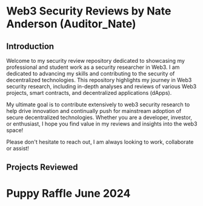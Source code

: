 # Web3 Security Reviews by Nate Anderson (Auditor_Nate)

## Introduction

Welcome to my security review repository dedicated to showcasing my professional and student work as a security researcher in Web3. I am dedicated to advancing my skills and contributing to the security of decentralized technologies. This repository highlights my journey in Web3 security research, including in-depth analyses and reviews of various Web3 projects, smart contracts, and decentralized applications (dApps).

My ultimate goal is to contribute extensively to web3 security research to help drive innovation and continually push for mainstream adoption of secure decentralized technologies. Whether you are a developer, investor, or enthusiast, I hope you find value in my reviews and insights into the web3 space! 

Please don't hesitate to reach out, I am always looking to work, collaborate or assist!

## Projects Reviewed

# Puppy Raffle June 2024 

